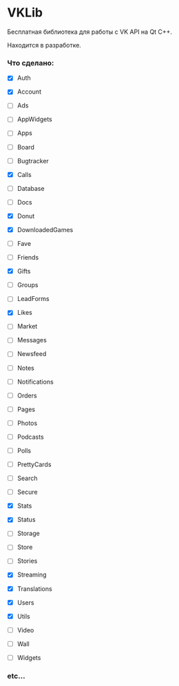# VKLib

Бесплатная библиотека для работы с VK API на Qt C++.

Находится в разработке.

### Что сделано:

- [x] Auth
- [x] Account
- [ ] Ads
- [ ] AppWidgets
- [ ] Apps
- [ ] Board
- [ ] Bugtracker
- [x] Calls
- [ ] Database
- [ ] Docs
- [x] Donut
- [x] DownloadedGames
- [ ] Fave
- [ ] Friends
- [x] Gifts
- [ ] Groups
- [ ] LeadForms
- [x] Likes
- [ ] Market
- [ ] Messages
- [ ] Newsfeed
- [ ] Notes
- [ ] Notifications
- [ ] Orders
- [ ] Pages
- [ ] Photos
- [ ] Podcasts
- [ ] Polls
- [ ] PrettyCards
- [ ] Search
- [ ] Secure
- [x] Stats
- [x] Status
- [ ] Storage
- [ ] Store
- [ ] Stories
- [x] Streaming
- [x] Translations
- [x] Users
- [x] Utils
- [ ] Video
- [ ] Wall
- [ ] Widgets


### etc...
